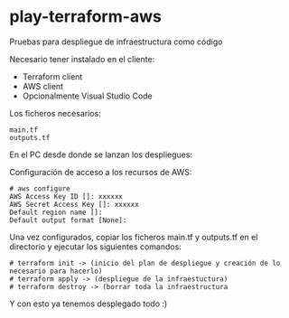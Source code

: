 # play-terraform-aws
Pruebas para despliegue de infraestructura como código

Necesario tener instalado en el cliente:

- Terraform client
- AWS client
- Opcionalmente Visual Studio Code

Los ficheros necesarios:

    main.tf
    outputs.tf

En el PC desde donde se lanzan los despliegues:

Configuración de acceso a los recursos de AWS: 

    # aws configure
    AWS Access Key ID []: xxxxxx
    AWS Secret Access Key []: xxxxxx
    Default region name []:
    Default output format [None]:

Una vez configurados, copiar los ficheros main.tf y outputs.tf en el directorio y ejecutar los siguientes comandos:

    # terraform init -> (inicio del plan de despliegue y creación de lo necesario para hacerlo)
    # terraform apply -> (despliegue de la infraestuctura)
    # terraform destroy -> (borrar toda la infraestructura
    
Y con esto ya tenemos desplegado todo :)
